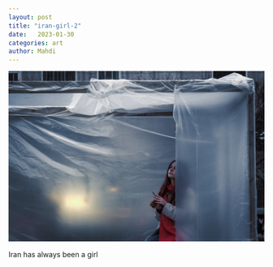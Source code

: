 ```yaml
---
layout: post
title: "iran-girl-2"
date:   2023-01-30
categories: art
author: Mahdi
---
```


![iran-girl-2](/img/arts/iran-girl-2.jpg)

<span class='image-details'>
Iran has always been a girl
</span>
